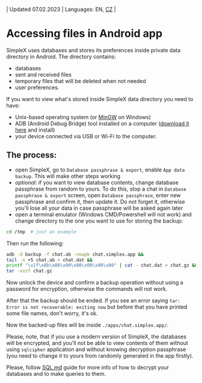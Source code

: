 | Updated 07.02.2023 | Languages: EN, [CZ](/docs/lang/cs/ANDROID.md) |

# Accessing files in Android app

SimpleX uses databases and stores its preferences inside private data directory in Android. The directory contains:
- databases
- sent and received files
- temporary files that will be deleted when not needed
- user preferences.


If you want to view what's stored inside SimpleX data directory you need to have:
- Unix-based operating system (or [MinGW](https://www.mingw-w64.org/downloads/) on Windows)
- ADB (Android Debug Bridge) tool installed on a computer ([download it here](https://developer.android.com/studio/releases/platform-tools) and install)
- your device connected via USB or Wi-Fi to the computer.

## The process:
- open SimpleX, go to `Database passphrase & export`, enable `App data backup`. This will make other steps working
- _optional_: if you want to view database contents, change database passphrase from random to yours. To do this, stop a chat in `Database passphrase & export` screen, open `Database passphrase`, enter new passphrase and confirm it, then update it. Do not forget it, otherwise you'll lose all your data in case passphrase will be asked again later
- open a terminal emulator (Windows CMD/Powershell will not work) and change directory to the one you want to use for storing the backup:

```bash
cd /tmp  # just an example
```
Then run the following:
```bash
adb -d backup -f chat.ab -noapk chat.simplex.app && 
tail -n +5 chat.ab > chat.dat && 
printf "\x1f\x8b\x08\x00\x00\x00\x00\x00" | cat - chat.dat > chat.gz && 
tar -xvzf chat.gz
```

Now unlock the device and confirm a backup operation without using a password for encryption, otherwise the commands will not work.

After that the backup should be ended. If you see an error saying `tar: Error is not recoverable: exiting now` but before that you have printed some file names, don't worry, it's ok.

Now the backed-up files will be inside `./apps/chat.simplex.app/`.

Please, note, that if you use a modern version of SimpleX, the databases will be encrypted, and you'll not be able to view contents of them without using `sqlcipher` application and without knowing decryption passphrase (you need to change it to yours from randomly generated in the app firstly).

Please, follow [SQL.md](./SQL.md) guide for more info of how to decrypt your databases and to make queries to them.
